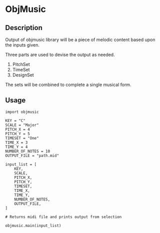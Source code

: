 # ObjMusic

## Description

Output of objmusic library will be a piece of melodic content based upon the inputs given.

Three parts are used to devise the output as needed.

1.  PitchSet
2.  TimeSet
3.  DesignSet

The sets will be combined to complete a single musical form.
## Usage

```
import objmusic

KEY = "C"
SCALE = "Major"
PITCH_X = 4
PITCH_Y = 5 
TIMESET = "One"
TIME_X = 3
TIME_Y = 4
NUMBER_OF_NOTES = 10
OUTPUT_FILE = "path.mid"

input_list = [
    KEY,
    SCALE,
    PITCH_X,
    PITCH_Y,    
    TIMESET,
    TIME_X,
    TIME_Y,
    NUMBER_OF_NOTES,
    OUTPUT_FILE,
]

# Returns midi file and prints output from selection

objmusic.main(input_list) 

```
